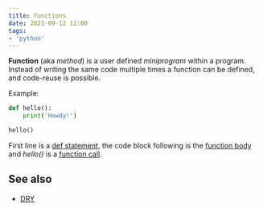 ```yaml
---
title: Functions
date: 2021-09-12 12:00
tags:
- 'python'
---
```


**Function** (aka _method_) is a user defined _miniprogram_ within a program.
Instead of writing the same code multiple times a function can be defined, and
code-reuse is possible.

Example:

```python
def hello():
    print('Howdy!')

hello()
```

First line is a [def statement](20210912121116-def-statement.md), the code block
following is the [function body](20210912121521-function-body.md) and _hello()_
is a [function call](20210912121301-function-call.md).

## See also

* [DRY](2021-08-29--11-28-40Z--dry.md)
